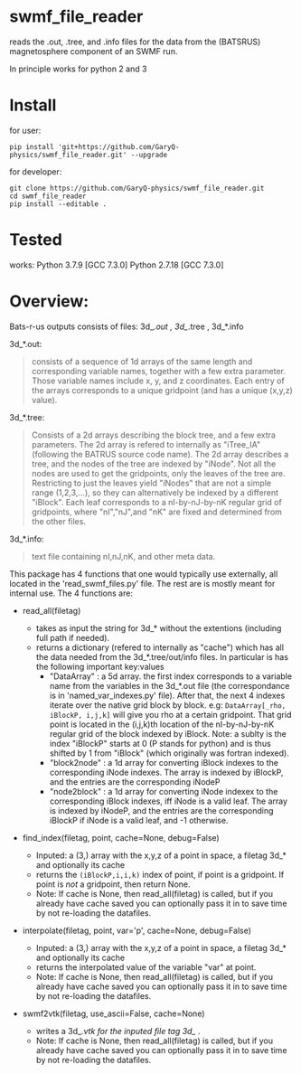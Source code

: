 # swmf_file_reader

reads the .out, .tree, and .info files for the data from the
(BATSRUS) magnetosphere component of an SWMF run.

In principle works for python 2 and 3

# Install
for user:
```
pip install 'git+https://github.com/GaryQ-physics/swmf_file_reader.git' --upgrade
```

for developer:
```
git clone https://github.com/GaryQ-physics/swmf_file_reader.git
cd swmf_file_reader
pip install --editable .
```

# Tested

works:
Python 3.7.9 \[GCC 7.3.0\]
Python 2.7.18 \[GCC 7.3.0\]

# Overview:

Bats-r-us outputs consists of files: 3d_*.out , 3d_*.tree , 3d_*.info

3d_*.out:
> consists of a sequence of 1d arrays of the same length and corresponding variable names,
> together with a few extra parameter.
> Those variable names include x, y, and z coordinates.
> Each entry of the arrays corresponds to a unique gridpoint
> (and has a unique (x,y,z) value).

3d_*.tree:
> Consists of a 2d arrays describing the block tree, and a few extra parameters.
> The 2d array is refered to internally as "iTree_IA" (following the BATRUS source code name).
> The 2d array describes a tree, and the nodes of the tree are indexed by "iNode".
> Not all the nodes are used to get the gridpoints, only the leaves of the tree are.
> Restricting to just the leaves  yield "iNodes" that are not a simple range (1,2,3,...),
> so they can alternatively be indexed by a different "iBlock".
> Each leaf corresponds to a nI-by-nJ-by-nK regular grid of gridpoints,
> where "nI","nJ",and "nK" are fixed and determined from the other files.

3d_*.info:
> text file containing nI,nJ,nK, and other meta data.

This package has 4 functions that one would typically use externally,
all located in the 'read_swmf_files.py' file.
The rest are is mostly meant for internal use.
The 4 functions are:
 - read_all(filetag)
    - takes as input the string for 3d_*  without the extentions (including full path if needed).
    - returns a dictionary (refered to internally as "cache")
       which has all the data needed from the 3d_*.tree/out/info files.
       In particular is has the following important key:values
        - "DataArray" : a 5d array.
          the first index corresponds to a variable name from
          the variables in the 3d_*.out file
          (the correspondance is in 'named_var_indexes.py' file).
          After that, the next 4 indexes iterate over the native grid block by block.
          e.g: `DataArray[_rho, iBlockP, i,j,k]` will give you rho at a certain gridpoint.
          That grid point is located in the (i,j,k)th location of the nI-by-nJ-by-nK regular grid
          of the block indexed by iBlock.
          Note: a sublty is the index "iBlockP" starts at 0 (P stands for python)
          and is thus shifted by 1 from "iBlock" (which originally was fortran indexed).
        - "block2node" : a 1d array for converting iBlock indexes to the corresponding iNode indexes.
          The array is indexed by iBlockP, and the entries are the corresponding iNodeP
        - "node2block" : a 1d array for converting iNode indexex to the corresponding iBlock indexes,
          iff iNode is a valid leaf.
          The array is indexed by iNodeP, and the entries are the corresponding iBlockP
          if iNode is a valid leaf, and -1 otherwise.

 - find_index(filetag, point, cache=None, debug=False)
    * Inputed: a (3,) array with the x,y,z of a point in space, a filetag 3d_* and optionally its cache
    * returns the `(iBlockP,i,i,k)` index of point, if point is a gridpoint.
      If point is *not* a gridpoint, then return None.
    * Note: If cache is None, then read_all(filetag) is called,
      but if you already have cache saved you can optionally pass it in
      to save time by not re-loading the datafiles.

 - interpolate(filetag, point, var='p', cache=None, debug=False)
    * Inputed: a (3,) array with the x,y,z of a point in space, a filetag 3d_* and optionally its cache
    * returns the interpolated value of the variable "var" at point.
    * Note: If cache is None, then read_all(filetag) is called,
       but if you already have cache saved you can optionally pass it in
       to save time by not re-loading the datafiles.

 - swmf2vtk(filetag, use_ascii=False, cache=None)
    * writes a 3d_*.vtk for the inputed file tag 3d_* .
    * Note: If cache is None, then read_all(filetag) is called,
      but if you already have cache saved you can optionally pass it in
      to save time by not re-loading the datafiles.
